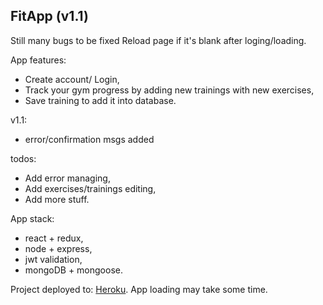 ## FitApp (v1.1)

Still many bugs to be fixed
Reload page if it's blank after loging/loading.

App features:

- Create account/ Login,
- Track your gym progress by adding new trainings with new exercises,
- Save training to add it into database.

v1.1:

- error/confirmation msgs added

todos:

- Add error managing,
- Add exercises/trainings editing,
- Add more stuff.

App stack:

- react + redux,
- node + express,
- jwt validation,
- mongoDB + mongoose.

Project deployed to: [Heroku](https://pacific-sands-54729.herokuapp.com/).
App loading may take some time.
